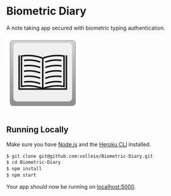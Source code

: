 # Biometric Diary

A note taking app secured with biometric typing authentication.

![logo](/src/images/BiometricDiaryIcon.svg)

#
## Running Locally

Make sure you have [Node.js](http://nodejs.org/) and the [Heroku CLI](https://cli.heroku.com/) installed.

```sh
$ git clone git@github.com:volleio/Biometric-Diary.git 
$ cd Biometric-Diary
$ npm install
$ npm start
```

Your app should now be running on [localhost:5000](http://localhost:5000/).
